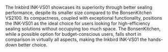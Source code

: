 The Inkbird INK-VS01 showcases its superiority through better sealing performance, despite its smaller size compared to the BonsenKitchen VS2100. Its compactness, coupled with exceptional functionality, positions the INK-VS01 as the ideal choice for users looking for high-efficiency sealing solutions without occupying too much space. The BonsenKitchen, while a possible option for budget-conscious users, falls short in comparison in virtually all aspects, making the Inkbird INK-VS01 the hands-down better choice.